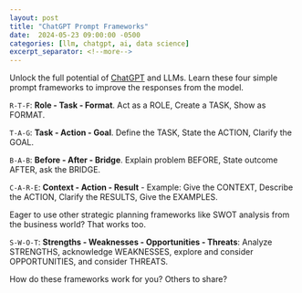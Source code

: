 ```yaml
---
layout: post
title: "ChatGPT Prompt Frameworks"
date:  2024-05-23 09:00:00 -0500
categories: [llm, chatgpt, ai, data science]
excerpt_separator: <!--more-->
---
```


Unlock the full potential of [ChatGPT](https://chat.openai.com/) and LLMs. Learn these four simple prompt frameworks to improve the responses from the model.

<!--more-->

`R-T-F`: **Role - Task - Format**. Act as a ROLE, Create a TASK, Show as FORMAT.

`T-A-G`: **Task - Action - Goal**. Define the TASK, State the ACTION, Clarify the GOAL.

`B-A-B`: **Before - After - Bridge**. Explain problem BEFORE, State outcome AFTER, ask the BRIDGE.

`C-A-R-E`: **Context - Action - Result** - Example: Give the CONTEXT, Describe the ACTION, Clarify the RESULTS, Give the EXAMPLES.

Eager to use other strategic planning frameworks like SWOT analysis from the business world? That works too.

`S-W-O-T`: **Strengths - Weaknesses - Opportunities - Threats**: Analyze STRENGTHS, acknowledge WEAKNESSES, explore and consider OPPORTUNITIES, and consider THREATS.

How do these frameworks work for you? Others to share?
